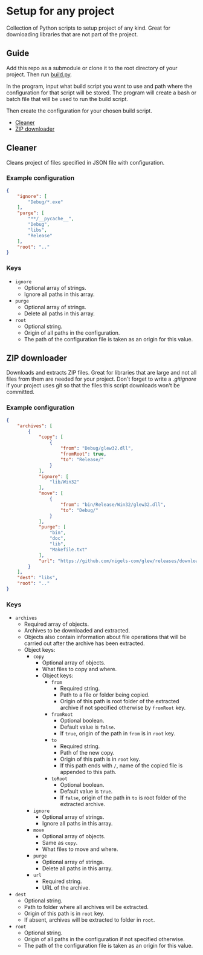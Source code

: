 # Setup for any project
Collection of Python scripts to setup project of any kind. Great for downloading libraries that are not part of the project.

## Guide

Add this repo as a submodule or clone it to the root directory of your project. Then run [build.py](build.py).

In the program, input what build script you want to use and path where the configuration for that script will be stored. The program will create a bash or batch file that will be used to run the build script.

Then create the configuration for your chosen build script.
- [Cleaner](#cleaner)
- [ZIP downloader](#zip-downloader)

## Cleaner
Cleans project of files specified in JSON file with configuration.

### Example configuration
```json
{
	"ignore": [
		"Debug/*.exe"
	],
	"purge": [
		"**/__pycache__",
		"Debug",
		"libs",
		"Release"
	],
	"root": ".."
}
```

### Keys
- `ignore`
	- Optional array of strings.
	- Ignore all paths in this array.
- `purge`
	- Optional array of strings.
	- Delete all paths in this array.
- `root`
	- Optional string.
	- Origin of all paths in the configuration.
	- The path of the configuration file is taken as an origin for this value.

## ZIP downloader
Downloads and extracts ZIP files. Great for libraries that are large and not all files from them are needed for your project. Don't forget to write a *.gitignore* if your project uses git so that the files this script downloads won't be committed.

### Example configuration
```json
{
	"archives": [
		{
			"copy": [
				{
					"from": "Debug/glew32.dll",
					"fromRoot": true,
					"to": "Release/"
				}
			],
			"ignore": [
				"lib/Win32"
			],
			"move": [
				{
					"from": "bin/Release/Win32/glew32.dll",
					"to": "Debug/"
				}
			],
			"purge": [
				"bin",
				"doc",
				"lib",
				"Makefile.txt"
			],
			"url": "https://github.com/nigels-com/glew/releases/download/glew-2.2.0/glew-2.2.0-win32.zip"
		}
	],
	"dest": "libs",
	"root": ".."
}
```

### Keys
- `archives`
	- Required array of objects.
	- Archives to be downloaded and extracted.
	- Objects also contain information about file operations that will be carried out after the archive has been extracted.
	- Object keys:
		- `copy`
			- Optional array of objects.
			- What files to copy and where.
			- Object keys:
				- `from`
					- Required string.
					- Path to a file or folder being copied.
					- Origin of this path is root folder of the extracted archive if not specified otherwise by `fromRoot` key.
				- `fromRoot`
					- Optional boolean.
					- Default value is `false`.
					- If `true`, origin of the path in `from` is in `root` key.
				- `to`
					- Required string.
					- Path of the new copy.
					- Origin of this path is in `root` key.
					- If this path ends with `/`, name of the copied file is appended to this path.
				- `toRoot`
					- Optional boolean.
					- Default value is `true`.
					- If `false`, origin of the path in `to` is root folder of the extracted archive.
		- `ignore`
			- Optional array of strings.
			- Ignore all paths in this array.
		- `move`
			- Optional array of objects.
			- Same as `copy`.
			- What files to move and where.
		- `purge`
			- Optional array of strings.
			- Delete all paths in this array.
		- `url`
			- Required string.
			- URL of the archive.
- `dest`
	- Optional string.
	- Path to folder where all archives will be extracted.
	- Origin of this path is in `root` key.
	- If absent, archives will be extracted to folder in `root`.
- `root`
	- Optional string.
	- Origin of all paths in the configuration if not specified otherwise.
	- The path of the configuration file is taken as an origin for this value.
